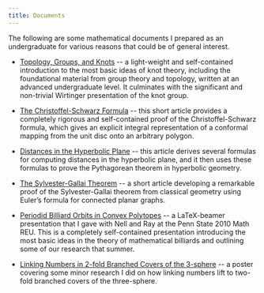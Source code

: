 ```yaml
---
title: Documents
---
```


The following are some mathematical documents I prepared as an undergraduate for various reasons that could be of general interest.

* [Topology, Groups, and Knots](https://www.dropbox.com/s/ks3l7pbyz8m8wom/topology-groups-knots.pdf) -- a light-weight and self-contained introduction to the most basic ideas of knot theory, including the foundational material from group theory and topology, written at an advanced undergraduate level. It culminates with the significant and non-trivial Wirtinger presentation of the knot group.

* [The Christoffel-Schwarz Formula](https://www.dropbox.com/s/56u1udlcgrui3ma/christoffel-schwarz.pdf) --  this short article provides a completely rigorous and self-contained proof of the Christoffel-Schwarz formula, which gives an explicit integral representation of a conformal mapping from the unit disc onto an arbitrary polygon.

* [Distances in the Hyperbolic Plane](https://www.dropbox.com/s/tfi5v825pytfhnw/hyperbolic-distances.pdf) -- this article derives several formulas for computing distances in the hyperbolic plane, and it then uses these formulas to prove the Pythagorean theorem in hyperbolic geometry.

* [The Sylvester-Gallai Theorem](https://www.dropbox.com/s/91xrflmrm9duwce/sylvester-gallai.pdf) -- a short article developing a remarkable proof of the Sylvester-Gallai theorem from classical geometry using Euler’s formula for connected planar graphs.

* [Periodid Billiard Orbits in Convex Polytopes](https://www.dropbox.com/s/trvn079bd4k1w52/periodic-billiard-orbits.pdf) -- a LaTeX-beamer presentation that I gave with Nell and Ray at the Penn State 2010 Math REU. This is a completely self-contained presentation introducing the most basic ideas in the theory of mathematical billiards and outlining some of our research that summer.

* [Linking Numbers in 2-fold Branched Covers of the 3-sphere](https://www.dropbox.com/s/m5sdpf0sy60gyr5/linking-numbers.pdf) -- a poster covering some minor research I did on how linking numbers lift to two-fold branched covers of the three-sphere.
